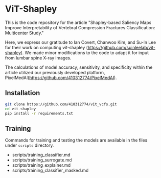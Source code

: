 # ViT-Shapley

This is the code repository for the article "Shapley-based Saliency Maps Improve Interpretability of Vertebral Compression Fractures Classification: Multicenter Study."

Here, we express our gratitude to Ian Covert, Chanwoo Kim, and Su-In Lee for their work on computing vit-shapley (https://github.com/suinleelab/vit-shapley). We made minor modifications to the code to adapt it for input from lumbar spine X-ray images.

The calculations of model accuracy, sensitivity, and specificity within the article utilized our previously developed platform, PixelMedAI(https://github.com/410312774/PixelMedAI).
## Installation

```bash
git clone https://github.com/410312774/vit_vcfs.git
cd vit-shapley
pip install -r requirements.txt
```

## Training

Commands for training and testing the models are available in the files under `scripts` directory.

* scripts/training_classifier.md
* scripts/training_surrogate.md
* scripts/training_explainer.md
* scripts/training_classifier_masked.md
